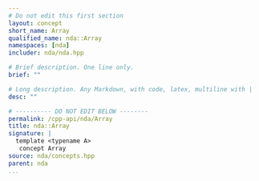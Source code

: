 ```yaml
---
# Do not edit this first section
layout: concept
short_name: Array
qualified_name: nda::Array
namespaces: [nda]
includer: nda/nda.hpp

# Brief description. One line only.
brief: ""

# Long description. Any Markdown, with code, latex, multiline with |
desc: ""

# ---------- DO NOT EDIT BELOW --------
permalink: /cpp-api/nda/Array
title: nda::Array
signature: |
  template <typename A>
   concept Array
source: nda/concepts.hpp
parent: nda
...
```



